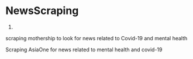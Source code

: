 # NewsScraping
1)
scraping mothership to look for news related to Covid-19 and mental health


Scraping AsiaOne for news related to mental health and covid-19
